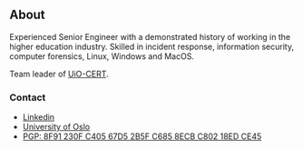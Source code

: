 ## About

Experienced Senior Engineer with a demonstrated history of working in the higher education industry. Skilled in incident response, information security, computer forensics, Linux, Windows and MacOS.

Team leader of [UiO-CERT](https://cert.uio.no).


### Contact

- [Linkedin](https://www.linkedin.com/in/)
- [University of Oslo](https://www.usit.uio.no/om/organisasjon/sst/stab/ansatte/bore/index.html)
- [PGP: 8F91 230F C405 67D5 2B5F  C685 8ECB C802 18ED CE45](https://keybase.io/martbo)
